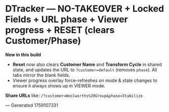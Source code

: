 # DTracker — NO-TAKEOVER + Locked Fields + URL phase + Viewer progress + RESET (clears Customer/Phase)

**New in this build**
- **Reset** now also clears **Customer Name** and **Transform Cycle** in shared state, and updates the URL to `?customer=default` (removes `phase`). All tabs mirror the blank fields.
- Viewer progress overlay force-refreshes on mode & state changes to ensure it always shows up in VIEWER mode.

**Share URLs** like: `/?customer=Woolworths%20Group&phase=Stabilize`

— Generated 1759107331
